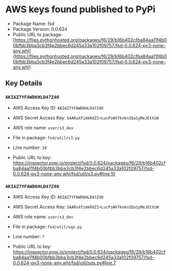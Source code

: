 # AWS keys found published to PyPi

* Package Name: fsd
* Package Version: 0.0.624
* Public URL to package: [https://files.pythonhosted.org/packages/f6/29/b16b402cfba84aa11f4b00bfbb3bba3cb3f4e2bbec6d245a33a102f09757/fsd-0.0.624-py3-none-any.whl](https://files.pythonhosted.org/packages/f6/29/b16b402cfba84aa11f4b00bfbb3bba3cb3f4e2bbec6d245a33a102f09757/fsd-0.0.624-py3-none-any.whl)

## Key Details

### `AKIAZ7YFAWD6HLD47Z4O`

* AWS Access Key ID: `AKIAZ7YFAWD6HLD47Z4O`
* AWS Secret Access Key: `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` 
* AWS role name: `user/s3_dev`
* File in package: `fsd/util/s3.py`
* Line number: `10`

* Public URL to key: https://inspector.pypi.io/project/fsd/0.0.624/packages/f6/29/b16b402cfba84aa11f4b00bfbb3bba3cb3f4e2bbec6d245a33a102f09757/fsd-0.0.624-py3-none-any.whl/fsd/util/s3.py#line.10



### `AKIAZ7YFAWD6HLD47Z4O`

* AWS Access Key ID: `AKIAZ7YFAWD6HLD47Z4O`
* AWS Secret Access Key: `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` 
* AWS role name: `user/s3_dev`
* File in package: `fsd/util/sqs.py`
* Line number: `7`

* Public URL to key: https://inspector.pypi.io/project/fsd/0.0.624/packages/f6/29/b16b402cfba84aa11f4b00bfbb3bba3cb3f4e2bbec6d245a33a102f09757/fsd-0.0.624-py3-none-any.whl/fsd/util/sqs.py#line.7



